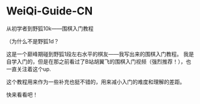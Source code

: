 # WeiQi-Guide-CN
从初学者到野狐10k——围棋入门教程

（为什么不是野狐1d？

这是一个巅峰期碰到野狐1段左右水平的棋友——我写出来的围棋入门教程。
我是自学入门的，但是在那之前看过了B站胡翼飞的围棋入门视频（强烈推荐！），也一直关注着这个up.

这个教程用来作为一些补充也挺不错的，用来减小入门的难度和理解的差距。

快来看看吧！
